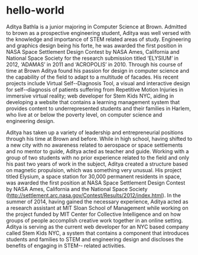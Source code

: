 # hello-world
Aditya Bathla is a junior majoring in Computer Science at Brown. Admitted to brown as a prospective engineering student, Aditya was well versed with the knowledge and importance of STEM related areas of study. Engineering and graphics design being his forte, he was awarded the first position in NASA Space Settlement Design Contest by NASA Ames, California and National Space Society for the     research submission titled  ‘ELYSIUM’ in 2012, ‘ADAMAS’ in 2011 and ‘ACROPOLIS’ in 2010. Through his course of time at Brown Aditya found his passion for design in computer science and the capability of the field to adapt to a multitude of facades.
His recent projects include Virtual Self-­‐Diagnosis Tool, a visual and interactive design for self-­‐diagnosis of patients suffering from Repetitive Motion Injuries in immersive virtual reality; web developer for Stem Kids NYC, aiding in developing a website that contains a learning management system that provides content to underrepresented students and their families in Harlem, who live at or below the poverty level, on computer science and engineering design.

Aditya has taken up a variety of leadership and entrepreneurial positions through his time at Brown and before. While in high school, having shifted to a new city with no awareness related to aerospace or space settlements and no mentor to guide, Aditya acted as teacher and guide. Working with a group of two students with no prior experience related to the field and only his past two years of work in the subject, Aditya created a structure based on magnetic propulsion, which was something very unusual. His project titled Elysium, a space station for 30,000 permanent residents in space, was awarded the first position at NASA Space Settlement Design Contest by NASA Ames, California and the National Space Society (http://settlement.arc.nasa.gov/Contest/Results/2012/index.html). In the summer of 2014, having gained the necessary experience, Aditya acted as a research assistant       at MIT Sloan School of Management while working on the project funded by MIT Center for Collective Intelligence and on how groups of people accomplish creative work together in an online setting.  Aditya is serving as the current web developer for an NYC based company called Stem Kids NYC, a system that contains a component that introduces students and families to STEM and engineering design and discloses the benefits of engaging in STEM-­‐ related activities.
